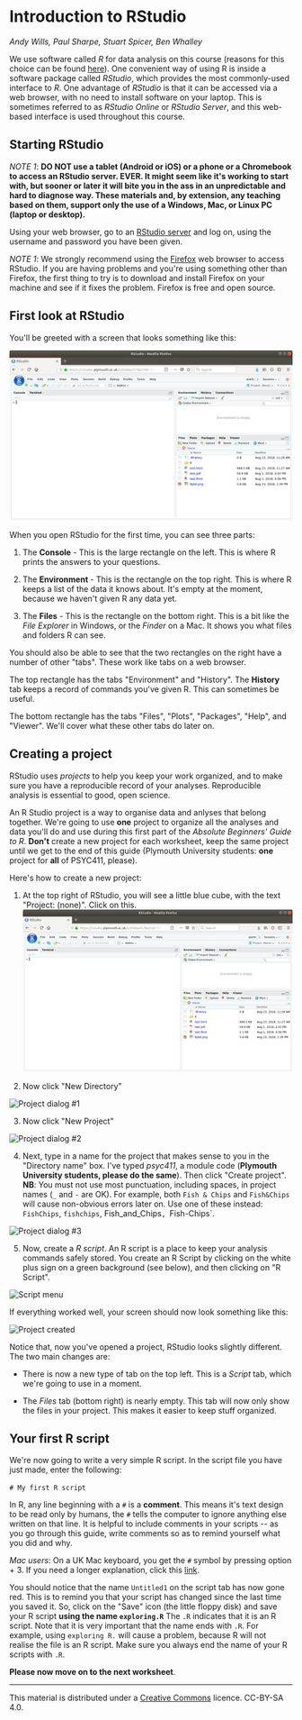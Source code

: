 # Introduction to RStudio
_Andy Wills, Paul Sharpe, Stuart Spicer, Ben Whalley_

We use software called _R_ for data analysis on this course (reasons for this choice can be found [here](why-r-student.html)). One convenient way of using R is inside a software package called
_RStudio_, which provides the most commonly-used interface to _R_. One advantage of _RStudio_ is that
it can be accessed via a web browser, with no need to install software on your laptop. This is
sometimes referred to as _RStudio Online_ or _RStudio Server_, and this web-based interface is used throughout this 
course.


## Starting RStudio

_NOTE 1_: **DO NOT use a tablet (Android or iOS) or a phone or a Chromebook to access an RStudio server. **EVER**. It might seem like it's working to start with, but sooner or later it will bite you in the ass in an unpredictable and hard to diagnose way. These materials and, by extension, any teaching based on them, support only the use of a Windows, Mac, or Linux PC (laptop or desktop).**

Using your web browser, go to an <a href = "https://psyrstudio.plymouth.ac.uk/" target = "blank">RStudio server</a> and log on, using the username and password you have been given. 

_NOTE 1_: We strongly recommend using the [Firefox](https://www.mozilla.org/en-US/firefox/new/) web browser to access RStudio. If you are having problems and you're using something other than Firefox, the first thing to try is to download and install Firefox on your machine and see if it fixes the problem. Firefox is free and open source.


## First look at RStudio

You'll be greeted with a screen that looks something like this:

![RStudio on first opening](pics/rstudio-new.png)

When you open RStudio for the first time, you can see three parts: 

1. The **Console** - This is the large rectangle on the left. This is where R prints the answers to your questions. 

2. The **Environment** - This is the rectangle on the top right. This is where R keeps a list of the data it knows about. It's empty at the moment, because we haven't given R any data yet.

3. The **Files** - This is the rectangle on the bottom right. This is a bit like the _File Explorer_ in Windows, or the _Finder_ on a Mac. It shows you what files and folders R can see.

You should also be able to see that the two rectangles on the right have a number of other "tabs". These work like tabs on a web browser.  

The top rectangle has the tabs "Environment" and "History". The **History** tab keeps a record of commands you've given R. This can sometimes be useful.

The bottom rectangle has the tabs "Files", "Plots", "Packages", "Help", and "Viewer". We'll cover what these other tabs do later on. 


<a name="create"></a>

## Creating a project

RStudio uses _projects_ to help you keep your work organized, and to make sure you have a reproducible record of your analyses. Reproducible analysis is essential to good, open science. 

An R Studio project is a way to organise data and anlyses that belong together. We're going to use **one** project to organize all the analyses and data you'll do and use during this first part of the _Absolute Beginners' Guide to R_. **Don't** create a new project for each worksheet, keep the same project until we get to the end of this guide (Plymouth University students: **one** project for **all** of PSYC411, please).

Here's how to create a new project:


1. At the top right of RStudio, you will see a little blue cube, with the text "Project: (none)". Click on this. 
![RStudio without a project open](pics/rstudio-new.png)

2. Now click "New Directory"

![Project dialog #1](pics/create1.png)

3. Now click "New Project"

![Project dialog #2](pics/create2.png)

4. Next, type in a name for the project that makes sense to you in the "Directory name" box. I've typed _psyc411_, a module code (**Plymouth University students, please do the same**). Then click "Create project". **NB**: You must not use most punctuation, including spaces, in project names (`_` and `-` are OK). For example, both `Fish & Chips` and `Fish&Chips` will cause non-obvious errors later on. Use one of these instead: `FishChips`, `fishchips`, Fish_and_Chips`, `Fish-Chips`.

![Project dialog #3](pics/create3.png)

5. Now, create a _R script_. An R script is a place to keep your analysis commands safely stored. You create an R Script by clicking on the white plus sign on a green background (see below), and then clicking on "R Script".

![Script menu](pics/script1.png)

If everything worked well, your screen should now look something like this:

![Project created](pics/project-made.png)

Notice that, now you've opened a project, RStudio looks slightly different. The two main changes are:

* There is now a new type of tab on the top left. This is a _Script_ tab, which we're going to use in a moment. 

* The _Files_ tab (bottom right) is nearly empty. This tab will now only show the files in your project. This makes it easier to keep stuff organized.

<a name="write"></a>

## Your first R script

We're now going to write a very simple R script. In the script file you have just made, enter the following:

`# My first R script`

In R, any line beginning with a `#` is a **comment**. This means it's text design to be read only by humans, the `#` tells the computer to ignore anything else written on that line. It is helpful to include comments in your scripts -- as you go through this guide, write comments so as to remind yourself what you did and why. 

_Mac users_: On a UK Mac keyboard, you get the `#` symbol by pressing option + 3. If you need a longer explanation, click this [link](https://www.macworld.co.uk/how-to/hashtag-mac-3688542/). 

You should notice that the name `Untitled1` on the script tab has now gone red. This is to remind you that your script has changed since the last time you saved it. So, click on the "Save" icon (the little floppy disk) and save your R script **using the name `exploring.R`** The `.R` indicates that it is an R script. Note that it is very important that the name ends with `.R`. For example, using `exploring R.` will cause a problem, because R will not realise the file is an R script. Make sure you always end the name of your R scripts with `.R`. 

**Please now move on to the next worksheet**.

___

This material is distributed under a [Creative Commons](https://creativecommons.org/) licence. CC-BY-SA 4.0. 


